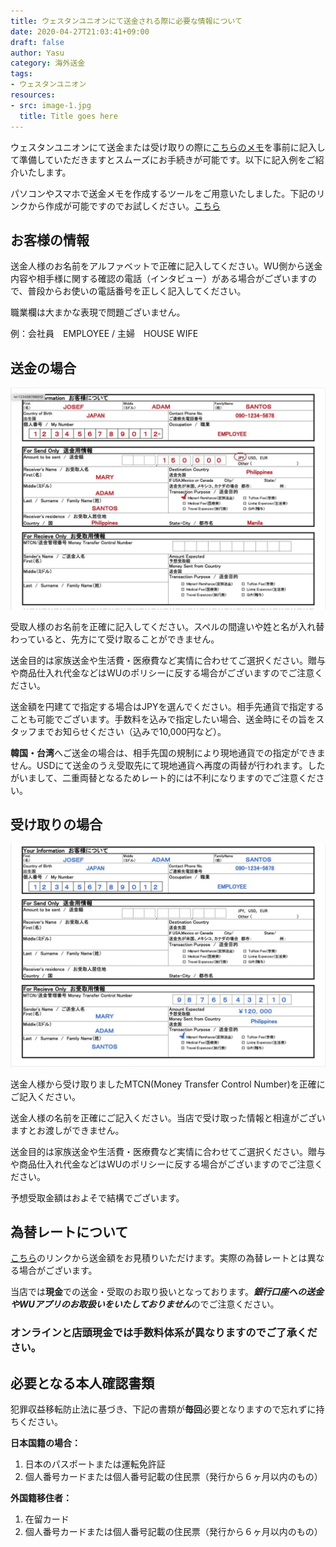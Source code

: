 ```yaml
---
title: ウェスタンユニオンにて送金される際に必要な情報について
date: 2020-04-27T21:03:41+09:00
draft: false
author: Yasu
category: 海外送金
tags:
- ウェスタンユニオン
resources:
- src: image-1.jpg
  title: Title goes here
---
```


ウェスタンユニオンにて送金または受け取りの際に[こちらのメモ](/wu-memo.pdf)を事前に記入して準備していただきますとスムーズにお手続きが可能です。以下に記入例をご紹介いたします。

パソコンやスマホで送金メモを作成するツールをご用意いたしました。下記のリンクから作成が可能ですのでお試しください。[こちら](https://wu-form.officeiko.co.jp/)

## お客様の情報

送金人様のお名前をアルファベットで正確に記入してください。WU側から送金内容や相手様に関する確認の電話（インタビュー）がある場合がございますので、普段からお使いの電話番号を正しく記入してください。

職業欄は大まかな表現で問題ございません。

例：会社員　EMPLOYEE / 主婦　HOUSE WIFE

## 送金の場合

![記入例](wu-memo-sample-send.jpg)

受取人様のお名前を正確に記入してください。スペルの間違いや姓と名が入れ替わっていると、先方にて受け取ることができません。

送金目的は家族送金や生活費・医療費など実情に合わせてご選択ください。贈与や商品仕入れ代金などはWUのポリシーに反する場合がございますのでご注意ください。

送金額を円建てで指定する場合はJPYを選んでください。相手先通貨で指定することも可能でございます。手数料を込みで指定したい場合、送金時にその旨をスタッフまでお知らせください（込みで10,000円など）。

**韓国・台湾**へご送金の場合は、相手先国の規制により現地通貨での指定ができません。USDにて送金のうえ受取先にて現地通貨へ再度の両替が行われます。したがいまして、二重両替となるためレート的には不利になりますのでご注意ください。

## 受け取りの場合

![記入例](wu-memo-sample-receive.jpg)

送金人様から受け取りましたMTCN(Money Transfer Control Number)を正確にご記入ください。

送金人様の名前を正確にご記入ください。当店で受け取った情報と相違がございますとお渡しができません。

送金目的は家族送金や生活費・医療費など実情に合わせてご選択ください。贈与や商品仕入れ代金などはWUのポリシーに反する場合がございますのでご注意ください。

予想受取金額はおよそで結構でございます。

## 為替レートについて

[こちら](https://www.westernunion.com/jp/ja/web/send-money/start)のリンクから送金額をお見積りいただけます。実際の為替レートとは異なる場合がございます。

当店では**現金**での送金・受取のお取り扱いとなっております。***銀行口座への送金やWUアプリのお取扱いをいたしておりません***のでご注意ください。

### オンラインと店頭現金では手数料体系が異なりますのでご了承ください。

## 必要となる本人確認書類

犯罪収益移転防止法に基づき、下記の書類が**毎回**必要となりますので忘れずに持ちください。

**日本国籍の場合：**
  1. 日本のパスポートまたは運転免許証
  2. 個人番号カードまたは個人番号記載の住民票（発行から６ヶ月以内のもの）

**外国籍移住者：**
  1. 在留カード
  2. 個人番号カードまたは個人番号記載の住民票（発行から６ヶ月以内のもの）